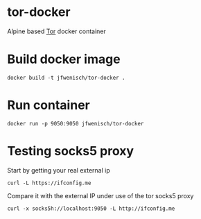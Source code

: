 # tor-docker
Alpine based [Tor](https://www.torproject.org/) docker container

# Build docker image

```
docker build -t jfwenisch/tor-docker .
```

# Run container

```
docker run -p 9050:9050 jfwenisch/tor-docker
```

# Testing socks5 proxy

Start by getting your real external ip
```
curl -L https://ifconfig.me
```

Compare it with the external IP under use of the tor socks5 proxy
```
curl -x socks5h://localhost:9050 -L http://ifconfig.me
```